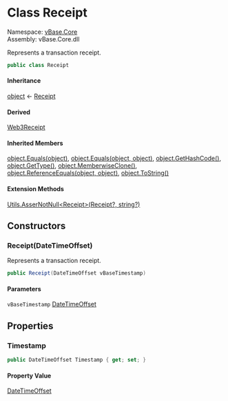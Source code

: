 # <a id="vBase_Core_Receipt"></a> Class Receipt

Namespace: [vBase.Core](vBase.Core.md)  
Assembly: vBase.Core.dll  

Represents a transaction receipt.

```csharp
public class Receipt
```

#### Inheritance

[object](https://learn.microsoft.com/dotnet/api/system.object) ← 
[Receipt](vBase.Core.Receipt.md)

#### Derived

[Web3Receipt](vBase.Core.Web3CommitmentService.Web3Receipt.md)

#### Inherited Members

[object.Equals\(object\)](https://learn.microsoft.com/dotnet/api/system.object.equals\#system\-object\-equals\(system\-object\)), 
[object.Equals\(object, object\)](https://learn.microsoft.com/dotnet/api/system.object.equals\#system\-object\-equals\(system\-object\-system\-object\)), 
[object.GetHashCode\(\)](https://learn.microsoft.com/dotnet/api/system.object.gethashcode), 
[object.GetType\(\)](https://learn.microsoft.com/dotnet/api/system.object.gettype), 
[object.MemberwiseClone\(\)](https://learn.microsoft.com/dotnet/api/system.object.memberwiseclone), 
[object.ReferenceEquals\(object, object\)](https://learn.microsoft.com/dotnet/api/system.object.referenceequals), 
[object.ToString\(\)](https://learn.microsoft.com/dotnet/api/system.object.tostring)

#### Extension Methods

[Utils.AsserNotNull<Receipt\>\(Receipt?, string?\)](vBase.Core.Utilities.Utils.md\#vBase\_Core\_Utilities\_Utils\_AsserNotNull\_\_1\_\_\_0\_System\_String\_)

## Constructors

### <a id="vBase_Core_Receipt__ctor_System_DateTimeOffset_"></a> Receipt\(DateTimeOffset\)

Represents a transaction receipt.

```csharp
public Receipt(DateTimeOffset vBaseTimestamp)
```

#### Parameters

`vBaseTimestamp` [DateTimeOffset](https://learn.microsoft.com/dotnet/api/system.datetimeoffset)

## Properties

### <a id="vBase_Core_Receipt_Timestamp"></a> Timestamp

```csharp
public DateTimeOffset Timestamp { get; set; }
```

#### Property Value

 [DateTimeOffset](https://learn.microsoft.com/dotnet/api/system.datetimeoffset)


